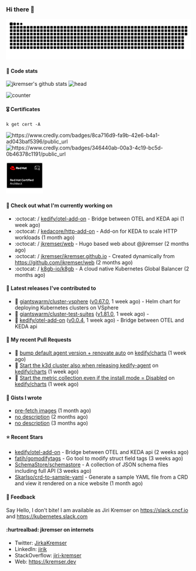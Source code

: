 ### Hi there 👋

<picture>
  <source media="(prefers-color-scheme: dark)" srcset="github-snake-dark.svg" />
  <source media="(prefers-color-scheme: light)" srcset="github-snake.svg" />
  <img alt="github-snake" src="github-snake.svg" />
</picture>

#### 📱 Code stats

![jkremser's github stats](https://github-readme-stats.vercel.app/api?username=jkremser&count_private=true&show_icons=true&hide_border=false&theme=tokyonight&title_color=5bcdec&bg_color=0d1117&border_radius=false) ![head](https://user-images.githubusercontent.com/535866/175570014-71166aaa-95f7-4a4f-869c-93a16481de4e.jpeg)



![counter](https://komarev.com/ghpvc/?username=jkremser&color=5bcdec&style=for-the-badge)

#### 🎖 Certificates
```
k get cert -A
```
<p align="left">
    <a style="text-decoration: none !important;" href="https://www.credly.com/badges/8ca716d9-fa9b-42e6-b4a1-ad043baf5396/public_url">
        <img src="https://training.linuxfoundation.org/wp-content/uploads/2022/11/CKA.png" alt="https://www.credly.com/badges/8ca716d9-fa9b-42e6-b4a1-ad043baf5396/public_url" width="110" height="110"/>
    </a>
    <a style="text-decoration: none !important;" href="https://www.credly.com/badges/346440ab-00a3-4c19-bc5d-0b46378c1191/public_url">
        <img src="https://training.linuxfoundation.org/wp-content/uploads/2022/11/CKS.png" alt="https://www.credly.com/badges/346440ab-00a3-4c19-bc5d-0b46378c1191/public_url" width="110" height="110"/>
    </a>
    <a style="text-decoration: none !important;" href="https://rhtapps.redhat.com/verify/?certId=120-194-022">
        <img src="./rhca.png" alt="https://rhtapps.redhat.com/verify/?certId=120-194-022" width="100" height="100"/>
    </a>
</p>

#### 👷 Check out what I'm currently working on

- :octocat: / [kedify/otel-add-on](https://github.com/kedify/otel-add-on) - Bridge between OTEL and KEDA api (1 week ago)
- :octocat: / [kedacore/http-add-on](https://github.com/kedacore/http-add-on) - Add-on for KEDA to scale HTTP workloads (1 month ago)
- :octocat: / [jkremser/web](https://github.com/jkremser/web) - Hugo based web about @jkremser (2 months ago)
- :octocat: / [jkremser/jkremser.github.io](https://github.com/jkremser/jkremser.github.io) - Created dynamically from https://github.com/jkremser/web (2 months ago)
- :octocat: / [k8gb-io/k8gb](https://github.com/k8gb-io/k8gb) - A cloud native Kubernetes Global Balancer (2 months ago)

#### 🔭 Latest releases I've contributed to

- 🎉 [giantswarm/cluster-vsphere](https://github.com/giantswarm/cluster-vsphere) ([v0.67.0](https://github.com/giantswarm/cluster-vsphere/releases/tag/v0.67.0), 1 week ago) - Helm chart for deploying Kubernetes clusters on VSphere
- 🎉 [giantswarm/cluster-test-suites](https://github.com/giantswarm/cluster-test-suites) ([v1.81.0](https://github.com/giantswarm/cluster-test-suites/releases/tag/v1.81.0), 1 week ago) - 
- 🎉 [kedify/otel-add-on](https://github.com/kedify/otel-add-on) ([v0.0.4](https://github.com/kedify/otel-add-on/releases/tag/v0.0.4), 1 week ago) - Bridge between OTEL and KEDA api

#### 🔨 My recent Pull Requests

- 💪 [bump default agent version &#43; renovate auto](https://github.com/kedify/charts/pull/79) on [kedify/charts](https://github.com/kedify/charts) (1 week ago)
- 💪 [Start the k3d cluster also when releasing kedify-agent](https://github.com/kedify/charts/pull/78) on [kedify/charts](https://github.com/kedify/charts) (1 week ago)
- 💪 [Start the metric collection even if the install mode = Disabled](https://github.com/kedify/charts/pull/77) on [kedify/charts](https://github.com/kedify/charts) (1 week ago)

#### 📓 Gists I wrote

- [pre-fetch images](https://gist.github.com/28cff52b8a6c15cc6e0a34a1674c004e) (1 month ago)
- [no description](https://gist.github.com/795191744bdf3050e91b54a8e24d7c52) (2 months ago)
- [no description](https://gist.github.com/abee4e0ee17bac1713160c2b347aed61) (3 months ago)

#### ⭐ Recent Stars

- [kedify/otel-add-on](https://github.com/kedify/otel-add-on) - Bridge between OTEL and KEDA api (2 weeks ago)
- [fatih/gomodifytags](https://github.com/fatih/gomodifytags) - Go tool to modify struct field tags (3 weeks ago)
- [SchemaStore/schemastore](https://github.com/SchemaStore/schemastore) - A collection of JSON schema files including full API (3 weeks ago)
- [Skarlso/crd-to-sample-yaml](https://github.com/Skarlso/crd-to-sample-yaml) - Generate a sample YAML file from a CRD and view it rendered on a nice website (1 month ago)

#### 💬 Feedback

Say Hello, I don't bite! I am available as Jiri Kremser on https://slack.cncf.io and https://kubernetes.slack.com


#### :hurtrealbad: jkremser on internets

- Twitter: <a href="https://twitter.com/JirkaKremser">JirkaKremser</a>
- LinkedIn: <a href="https://www.linkedin.com/in/jirik/">jirik</a>
- StackOverflow: <a href="https://stackoverflow.com/users/1594980/jiri-kremser">jiri-kremser</a>
- Web: https://kremser.dev